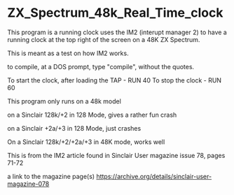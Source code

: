 # ZX_Spectrum_48k_Real_Time_clock
This program is a running clock uses the IM2 (interupt manager 2) to have a running clock at the top right of the screen on a 48K ZX Spectrum.

This is meant as a test on how IM2 works.

to compile, at a DOS prompt, type "compile", without the quotes.

To start the clock, after loading the TAP - RUN 40
To stop the clock - RUN 60



This program only runs on a 48k model

on a Sinclair 128k/+2 in 128 Mode, gives a rather fun crash

on a Sinclair +2a/+3 in 128 Mode, just crashes

On a Sinclair 128k/+2/+2a/+3 in 48K mode, works well

This is from the IM2 article found in Sinclair User magazine issue 78, pages 71-72

a link to the magazine page(s)
https://archive.org/details/sinclair-user-magazine-078
